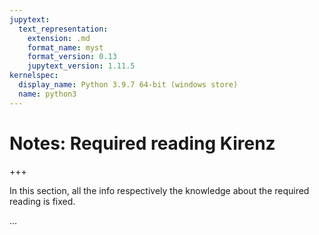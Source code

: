 ```yaml
---
jupytext:
  text_representation:
    extension: .md
    format_name: myst
    format_version: 0.13
    jupytext_version: 1.11.5
kernelspec:
  display_name: Python 3.9.7 64-bit (windows store)
  name: python3
---
```


# Notes: Required reading Kirenz

+++

In this section, all the info respectively the knowledge about the required reading is fixed.

...
